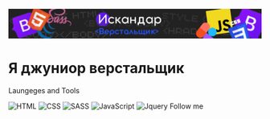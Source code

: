 ![Header](https://github.com/isikdev/isikdev/blob/main/assets/fon.png)

# Я джуниор верстальщик
Laungeges and Tools

![HTML](https://img.shields.io/badge/HTML-ffa500?style=for-the-badge&logo=HTML&logoColor=ffa500)
![CSS](https://img.shields.io/badge/CSS-2965f1?style=for-the-badge&logo=CSS&logoColor=2965f1)
![SASS](https://img.shields.io/badge/SASS-cc6699?style=for-the-badge&logo=SASS&logoColor=cc6699)
![JavaScript](https://img.shields.io/badge/JavaScript-f0db4f?style=for-the-badge&logo=JavaScript&logoColor=f0db4f)
![Jquery](https://img.shields.io/badge/Jquery-0868ac?style=for-the-badge&logo=Jquery&logoColor=0868ac)
Follow me